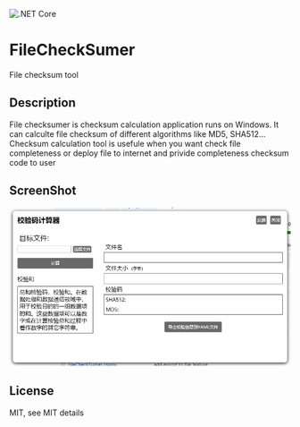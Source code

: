 ![.NET Core](https://github.com/jingsong-liu/FileCheckSumer/workflows/.NET%20Core/badge.svg)
# FileCheckSumer
File checksum tool

## Description
File checksumer is checksum calculation application runs on Windows. It can calculte file checksum of different algorithms like MD5, SHA512...
Checksum calculation tool is usefule when you want check file completeness or deploy file to internet and privide completeness checksum code to user
## ScreenShot
![screenshot](screenshots/screenshot.png)

## License
MIT, see MIT details
